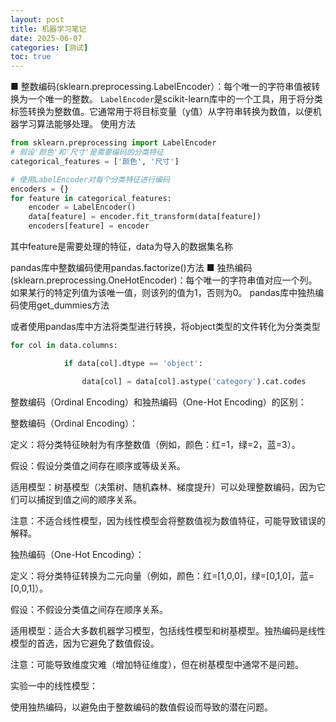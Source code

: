 ```yaml
---
layout: post
title: 机器学习笔记
date: 2025-06-07
categories: [测试]
toc: true
---
```


■ 整数编码(sklearn.preprocessing.LabelEncoder）：每个唯一的字符串值被转换为一个唯一的整数。
`LabelEncoder`是scikit-learn库中的一个工具，用于将分类标签转换为整数值。它通常用于将目标变量（y值）从字符串转换为数值，以便机器学习算法能够处理。
使用方法

```python
from sklearn.preprocessing import LabelEncoder
# 假设'颜色'和'尺寸'是需要编码的分类特征
categorical_features = ['颜色', '尺寸']

# 使用LabelEncoder对每个分类特征进行编码
encoders = {}
for feature in categorical_features:
    encoder = LabelEncoder()
    data[feature] = encoder.fit_transform(data[feature])
    encoders[feature] = encoder
```
其中feature是需要处理的特征，data为导入的数据集名称


pandas库中整数编码使用pandas.factorize()方法
■ 独热编码(sklearn.preprocessing.OneHotEncoder)：每个唯一的字符串值对应一个列。如果某行的特定列值为该唯一值，则该列的值为1，否则为0。
pandas库中独热编码使用get_dummies方法

或者使用pandas库中方法将类型进行转换，将object类型的文件转化为分类类型

```python
for col in data.columns:

            if data[col].dtype == 'object':

                data[col] = data[col].astype('category').cat.codes
```

整数编码（Ordinal Encoding）和独热编码（One-Hot Encoding）的区别：

整数编码（Ordinal Encoding）：

定义：将分类特征映射为有序整数值（例如，颜色：红=1，绿=2，蓝=3）。

假设：假设分类值之间存在顺序或等级关系。

适用模型：树基模型（决策树、随机森林、梯度提升）可以处理整数编码，因为它们可以捕捉到值之间的顺序关系。

注意：不适合线性模型，因为线性模型会将整数值视为数值特征，可能导致错误的解释。

独热编码（One-Hot Encoding）：

定义：将分类特征转换为二元向量（例如，颜色：红=[1,0,0]，绿=[0,1,0]，蓝=[0,0,1]）。

假设：不假设分类值之间存在顺序关系。

适用模型：适合大多数机器学习模型，包括线性模型和树基模型。独热编码是线性模型的首选，因为它避免了数值假设。

注意：可能导致维度灾难（增加特征维度），但在树基模型中通常不是问题。

实验一中的线性模型：

使用独热编码，以避免由于整数编码的数值假设而导致的潜在问题。